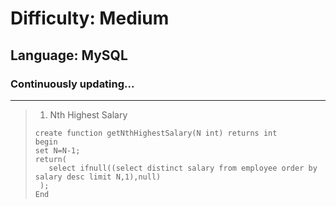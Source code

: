 # Difficulty: Medium
## Language: MySQL
### Continuously updating...
---

> 1. Nth Highest Salary
> ``` MySQL
> create function getNthHighestSalary(N int) returns int
> begin
> set N=N-1;
> return(
>    select ifnull((select distinct salary from employee order by salary desc limit N,1),null)
>  );
> End

